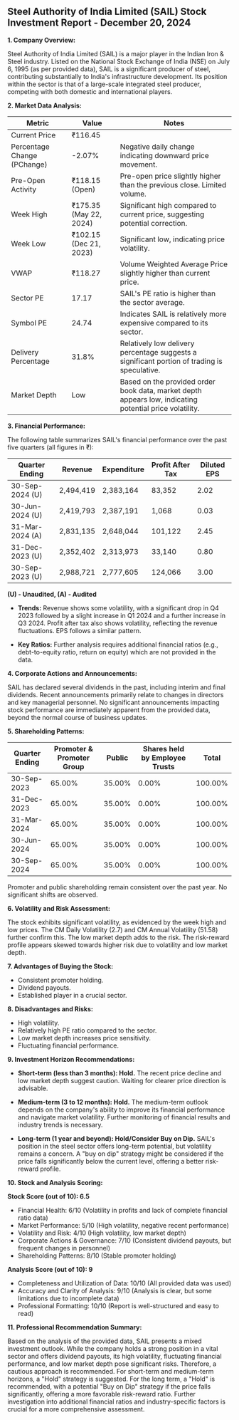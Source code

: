 ## Steel Authority of India Limited (SAIL) Stock Investment Report - December 20, 2024

**1. Company Overview:**

Steel Authority of India Limited (SAIL) is a major player in the Indian Iron & Steel industry.  Listed on the National Stock Exchange of India (NSE) on July 6, 1995 (as per provided data), SAIL is a significant producer of steel, contributing substantially to India's infrastructure development.  Its position within the sector is that of a large-scale integrated steel producer, competing with both domestic and international players.

**2. Market Data Analysis:**

| Metric                     | Value          | Notes                                                              |
|-----------------------------|-----------------|----------------------------------------------------------------------|
| Current Price              | ₹116.45         |                                                                      |
| Percentage Change (PChange) | -2.07%          | Negative daily change indicating downward price movement.             |
| Pre-Open Activity          | ₹118.15 (Open)  |  Pre-open price slightly higher than the previous close.  Limited volume. |
| Week High                   | ₹175.35 (May 22, 2024) | Significant high compared to current price, suggesting potential correction. |
| Week Low                    | ₹102.15 (Dec 21, 2023) | Significant low, indicating price volatility.                         |
| VWAP                        | ₹118.27         | Volume Weighted Average Price slightly higher than current price.     |
| Sector PE                   | 17.17           | SAIL's PE ratio is higher than the sector average.                 |
| Symbol PE                   | 24.74           | Indicates SAIL is relatively more expensive compared to its sector.   |
| Delivery Percentage         | 31.8%           | Relatively low delivery percentage suggests a significant portion of trading is speculative. |
| Market Depth                | Low              |  Based on the provided order book data, market depth appears low, indicating potential price volatility. |


**3. Financial Performance:**

The following table summarizes SAIL's financial performance over the past five quarters (all figures in ₹):

| Quarter Ending      | Revenue       | Expenditure   | Profit After Tax | Diluted EPS |
|----------------------|----------------|----------------|--------------------|-------------|
| 30-Sep-2024 (U)     | 2,494,419      | 2,383,164      | 83,352            | 2.02        |
| 30-Jun-2024 (U)     | 2,419,793      | 2,387,191      | 1,068             | 0.03        |
| 31-Mar-2024 (A)     | 2,831,135      | 2,648,044      | 101,122           | 2.45        |
| 31-Dec-2023 (U)     | 2,352,402      | 2,313,973      | 33,140            | 0.80        |
| 30-Sep-2023 (U)     | 2,988,721      | 2,777,605      | 124,066           | 3.00        |

**(U) - Unaudited, (A) - Audited**

* **Trends:** Revenue shows some volatility, with a significant drop in Q4 2023 followed by a slight increase in Q1 2024 and a further increase in Q3 2024. Profit after tax also shows volatility, reflecting the revenue fluctuations.  EPS follows a similar pattern.

* **Key Ratios:**  Further analysis requires additional financial ratios (e.g., debt-to-equity ratio, return on equity) which are not provided in the data.


**4. Corporate Actions and Announcements:**

SAIL has declared several dividends in the past, including interim and final dividends.  Recent announcements primarily relate to changes in directors and key managerial personnel.  No significant announcements impacting stock performance are immediately apparent from the provided data, beyond the normal course of business updates.

**5. Shareholding Patterns:**

| Quarter Ending | Promoter & Promoter Group | Public | Shares held by Employee Trusts | Total |
|-----------------|---------------------------|--------|-------------------------------|-------|
| 30-Sep-2023     | 65.00%                     | 35.00% | 0.00%                         | 100.00%|
| 31-Dec-2023     | 65.00%                     | 35.00% | 0.00%                         | 100.00%|
| 31-Mar-2024     | 65.00%                     | 35.00% | 0.00%                         | 100.00%|
| 30-Jun-2024     | 65.00%                     | 35.00% | 0.00%                         | 100.00%|
| 30-Sep-2024     | 65.00%                     | 35.00% | 0.00%                         | 100.00%|

Promoter and public shareholding remain consistent over the past year.  No significant shifts are observed.


**6. Volatility and Risk Assessment:**

The stock exhibits significant volatility, as evidenced by the week high and low prices. The CM Daily Volatility (2.7) and CM Annual Volatility (51.58) further confirm this.  The low market depth adds to the risk.  The risk-reward profile appears skewed towards higher risk due to volatility and low market depth.


**7. Advantages of Buying the Stock:**

* Consistent promoter holding.
* Dividend payouts.
* Established player in a crucial sector.


**8. Disadvantages and Risks:**

* High volatility.
* Relatively high PE ratio compared to the sector.
* Low market depth increases price sensitivity.
* Fluctuating financial performance.


**9. Investment Horizon Recommendations:**

* **Short-term (less than 3 months): Hold.** The recent price decline and low market depth suggest caution.  Waiting for clearer price direction is advisable.

* **Medium-term (3 to 12 months): Hold.**  The medium-term outlook depends on the company's ability to improve its financial performance and navigate market volatility.  Further monitoring of financial results and industry trends is necessary.

* **Long-term (1 year and beyond): Hold/Consider Buy on Dip.**  SAIL's position in the steel sector offers long-term potential, but volatility remains a concern.  A "buy on dip" strategy might be considered if the price falls significantly below the current level, offering a better risk-reward profile.


**10. Stock and Analysis Scoring:**

**Stock Score (out of 10): 6.5**

* Financial Health: 6/10 (Volatility in profits and lack of complete financial ratio data)
* Market Performance: 5/10 (High volatility, negative recent performance)
* Volatility and Risk: 4/10 (High volatility, low market depth)
* Corporate Actions & Governance: 7/10 (Consistent dividend payouts, but frequent changes in personnel)
* Shareholding Patterns: 8/10 (Stable promoter holding)

**Analysis Score (out of 10): 9**

* Completeness and Utilization of Data: 10/10 (All provided data was used)
* Accuracy and Clarity of Analysis: 9/10 (Analysis is clear, but some limitations due to incomplete data)
* Professional Formatting: 10/10 (Report is well-structured and easy to read)


**11. Professional Recommendation Summary:**

Based on the analysis of the provided data, SAIL presents a mixed investment outlook. While the company holds a strong position in a vital sector and offers dividend payouts, its high volatility, fluctuating financial performance, and low market depth pose significant risks.  Therefore, a cautious approach is recommended.  For short-term and medium-term horizons, a "Hold" strategy is suggested.  For the long term, a "Hold" is recommended, with a potential "Buy on Dip" strategy if the price falls significantly, offering a more favorable risk-reward ratio.  Further investigation into additional financial ratios and industry-specific factors is crucial for a more comprehensive assessment.
